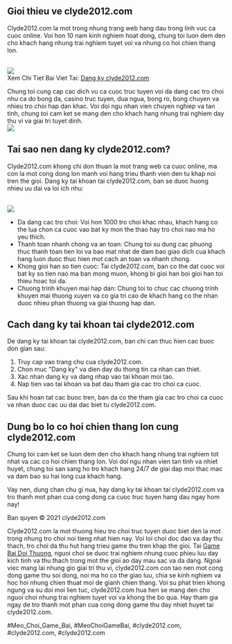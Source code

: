 <div class="content">
<h2>Gioi thieu ve clyde2012.com</h2>
<p>Clyde2012.com la mot trong nhung trang web hang dau trong linh vuc ca cuoc online. Voi hon 10 nam kinh nghiem hoat dong, chung toi luon dem den cho khach hang nhung trai nghiem tuyet voi va nhung co hoi chien thang lon.</p><br><img src="https://clyde2012.com/wp-content/uploads/2025/02/dang-ky-clyde2012-com-1.webp"></br>
Xem Chi Tiet Bai Viet Tai: <a href="https://clyde2012.com/huong-dan-dang-ky-clyde2012-com/">Dang ky clyde2012.com</a>
<p>Chung toi cung cap cac dich vu ca cuoc truc tuyen voi da dang cac tro choi nhu ca do bong da, casino truc tuyen, dua ngua, bong ro, bong chuyen va nhieu tro choi hap dan khac. Voi doi ngu nhan vien chuyen nghiep va tan tinh, chung toi cam ket se mang den cho khach hang nhung trai nghiem day thu vi va giai tri tuyet dinh.<br><img src="https://clyde2012.com/wp-content/uploads/2025/02/dang-ky-clyde2012-com-3.webp"></br>
<h2>Tai sao nen dang ky clyde2012.com?</h2>
<p>Clyde2012.com khong chi don thuan la mot trang web ca cuoc online, ma con la mot cong dong lon manh voi hang trieu thanh vien den tu khap noi tren the gioi. Dang ky tai khoan tai clyde2012.com, ban se duoc huong nhieu uu dai va loi ich nhu:</p><br><img src="https://clyde2012.com/wp-content/uploads/2025/02/tac-gia-11.webp"></br>
<ul>
<li>Da dang cac tro choi: Voi hon 1000 tro choi khac nhau, khach hang co the lua chon ca cuoc vao bat ky mon the thao hay tro choi nao ma ho yeu thich.</li>
<li>Thanh toan nhanh chong va an toan: Chung toi su dung cac phuong thuc thanh toan tien loi va bao mat nhat de dam bao giao dich cua khach hang luon duoc thuc hien mot cach an toan va nhanh chong.</li>
<li>Khong gioi han so tien cuoc: Tai clyde2012.com, ban co the dat cuoc voi bat ky so tien nao ma ban mong muon, khong bi gioi han boi gioi han toi thieu hoac toi da.</li>
<li>Chuong trinh khuyen mai hap dan: Chung toi to chuc cac chuong trinh khuyen mai thuong xuyen va co gia tri cao de khach hang co the nhan duoc nhieu phan thuong va giai thuong hap dan.</li>
</ul>
<h2>Cach dang ky tai khoan tai clyde2012.com</h2>
<p>De dang ky tai khoan tai clyde2012.com, ban chi can thuc hien cac buoc don gian sau:
<ol>
<li>Truy cap vao trang chu cua clyde2012.com.</li>
<li>Chon muc "Dang ky" va dien day du thong tin ca nhan can thiet.</li>
<li>Xac nhan dang ky va dang nhap vao tai khoan moi tao.</li>
<li>Nap tien vao tai khoan va bat dau tham gia cac tro choi ca cuoc.</li>
</ol>
<p>Sau khi hoan tat cac buoc tren, ban da co the tham gia cac tro choi ca cuoc va nhan duoc cac uu dai dac biet tu clyde2012.com.</p>
<h2>Dung bo lo co hoi chien thang lon cung clyde2012.com</h2>
<p>Chung toi cam ket se luon dem den cho khach hang nhung trai nghiem tot nhat va cac co hoi chien thang lon. Voi doi ngu nhan vien tan tinh va nhiet huyet, chung toi san sang ho tro khach hang 24/7 de giai dap moi thac mac va dam bao su hai long cua khach hang.
<p>Vay nen, dung chan chu gi nua, hay dang ky tai khoan tai clyde2012.com va tro thanh mot phan cua cong dong ca cuoc truc tuyen hang dau ngay hom nay!</p>
</div><div class="footer">
<p>Ban quyen © 2021 clyde2012.com</p>
</div><p>Clyde2012.com la mot thuong hieu tro choi truc tuyen duoc biet den la mot trong nhung tro choi noi tieng nhat hien nay. Voi loi choi doc dao va day thu thach, tro choi da thu hut hang trieu game thu tren khap the gioi. Tai <a href="https://clyde2012.com/">Game Bai Doi Thuong</a>, nguoi choi se duoc trai nghiem nhung cuoc phieu luu day kich tinh va thu thach trong mot the gioi ao day mau sac va da dang. Ngoai viec mang lai nhung gio giai tri thu vi, clyde2012.com con tao nen mot cong dong game thu soi dong, noi ma ho co the giao luu, chia se kinh nghiem va hoc hoi nhung chien thuat moi de gianh chien thang. Voi su phat trien khong ngung va su doi moi lien tuc, clyde2012.com hua hen se mang den cho nguoi choi nhung trai nghiem tuyet voi va khong the bo qua. Hay tham gia ngay de tro thanh mot phan cua cong dong game thu day nhiet huyet tai clyde2012.com.</p>
#Meo_Choi_Game_Bai, #MeoChoiGameBai, #clyde2012.com, #clyde2012.com, #clyde2012.com
